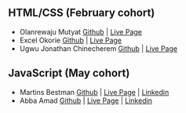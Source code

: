 ## HTML/CSS (February cohort)

* Olanrewaju Mutyat [Github](https://github.com/Olanrewajumutiat52230) | [Live Page](https://Olanrewajumutiat52230.github.io/)
* Excel Okorie [Github](https://github.com/Excel-developer) | [Live Page](https://excel-developer.github.io/my-portfolio/)
* Ugwu Jonathan Chinecherem [Github](https://github.com/jonathan-chinecherem) | [Live Page](https://jonathan-chinecherem.github.io/my-portfolio/)
  

## JavaScript (May cohort)

* Martins Bestman [Github](https://github.com/MartinX500)  | [Live Page](https://martinx500.github.io/A-Calculator/) | [Linkedin](https://www.linkedin.com/in/martins-bestman-2712002b8/)
* Abba Amad [Github](https://github.com/cj63s)  | [Live Page]( https://abbagege01.github.io/java-project/) | [Linkedin](https://www.linkedin.com/in/abba-gege-373144364/)
  
